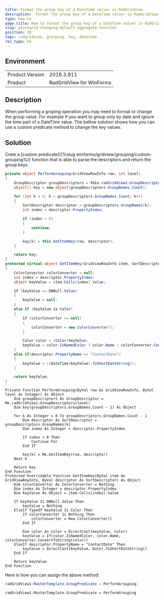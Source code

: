 ```yaml
---
title: Format the group key of a DateTime valuer in RadGridView
description:  Format the group key of a DateTime valuer in RadGridView
type: how-to
page_title: How to format the group key of a DateTime valuer in RadGridView
slug: pivotgrid-changing-default-aggregate-function
position: 28
tags: radgridview, grouping, key, datetime
res_type: kb
---
```


## Environment
<table>
    <tr>
        <td>Product Version</td>
        <td>2018.3.911</td>
    </tr>
    <tr>
        <td>Product</td>
        <td>RadGridView for WinForms</td>
    </tr>
</table>


## Description
 
When performing a groping operation you may need to format or change the group value. For example if you want to group only by date and ignore the time part of a DateTime value. The bellow solution shows how you can use a custom predicate method to change the key values.

## Solution

Crete a [custom predicate]({%slug winforms/gridview/grouping/custom-grouping%}) function that is able to parse the descriptors and return the group keys. 

````C#
private object PerformGrouping(GridViewRowInfo row, int level)
{
    GroupDescriptor groupDescriptors = this.radGridView1.GroupDescriptors[level];
    object[] key = new object[groupDescriptors.GroupNames.Count];

    for (int k = 0; k < groupDescriptors.GroupNames.Count; k++)
    {
        SortDescriptor descriptor = groupDescriptors.GroupNames[k];
        int index = descriptor.PropertyIndex;

        if (index < 0)
        {
            continue;
        }

        key[k] = this.GetItemKey(row, descriptor);
    }

    return key;
}
protected virtual object GetItemKey(GridViewRowInfo item, SortDescriptor descriptor)
{
    ColorConverter colorConverter = null;
    int index = descriptor.PropertyIndex;
    object keyValue = item.Cells[index].Value;

    if (keyValue == DBNull.Value)
    {
        keyValue = null;
    }
    else if (keyValue is Color)
    {
        if (colorConverter == null)
        {
            colorConverter = new ColorConverter();
        }

        Color color = (Color)keyValue;
        keyValue = color.IsNamedColor ? color.Name : colorConverter.ConvertToString(color);
    }
    else if(descriptor.PropertyName == "ContactDate")
    {
        keyValue = ((DateTime)keyValue).ToShortDateString();
    }

    return keyValue;
}

````
````VB.NET
Private Function PerformGrouping(ByVal row As GridViewRowInfo, ByVal level As Integer) As Object
    Dim groupDescriptors As GroupDescriptor = Me.radGridView1.GroupDescriptors(level)
    Dim key(groupDescriptors.GroupNames.Count - 1) As Object

    For k As Integer = 0 To groupDescriptors.GroupNames.Count - 1
        Dim descriptor As SortDescriptor = groupDescriptors.GroupNames(k)
        Dim index As Integer = descriptor.PropertyIndex

        If index < 0 Then
            Continue For
        End If

        key(k) = Me.GetItemKey(row, descriptor)
    Next k

    Return key
End Function
Protected Overridable Function GetItemKey(ByVal item As GridViewRowInfo, ByVal descriptor As SortDescriptor) As Object
    Dim colorConverter As ColorConverter = Nothing
    Dim index As Integer = descriptor.PropertyIndex
    Dim keyValue As Object = item.Cells(index).Value

    If keyValue Is DBNull.Value Then
        keyValue = Nothing
    ElseIf TypeOf keyValue Is Color Then
        If colorConverter Is Nothing Then
            colorConverter = New ColorConverter()
        End If

        Dim color As Color = DirectCast(keyValue, Color)
        keyValue = If(color.IsNamedColor, color.Name, colorConverter.ConvertToString(color))
    ElseIf descriptor.PropertyName = "ContactDate" Then
        keyValue = DirectCast(keyValue, Date).ToShortDateString()
    End If

    Return keyValue
End Function
````

Here is how you can assign the above method:
````C#
radGridView1.MasterTemplate.GroupPredicate = PerformGrouping;
````
````VB.NET
radGridView1.MasterTemplate.GroupPredicate = PerformGrouping
````

